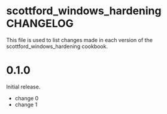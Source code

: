 # scottford_windows_hardening CHANGELOG

This file is used to list changes made in each version of the scottford_windows_hardening cookbook.

# 0.1.0

Initial release.

- change 0
- change 1

